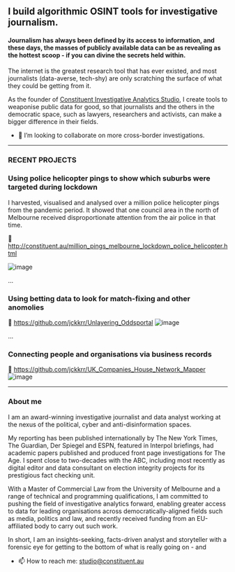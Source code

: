 ## I build algorithmic OSINT tools for investigative journalism.


#### Journalism has always been defined by its access to information, and these days, the masses of publicly available data can be as revealing as the hottest scoop - if you can divine the secrets held within.

The internet is the greatest research tool that has ever existed, and most journalists (data-averse, tech-shy) are only scratching the surface of what they could be getting from it.

As the founder of <a href="http://constituent.au/" target="_blank">Constituent Investigative Analytics Studio</a>, I create tools to weaponise public data for good, so that journalists and the others in the democratic space, such as lawyers, researchers and activists, can make a bigger difference in their fields. 

- 👯 I’m looking to collaborate on more cross-border investigations.

-----------
### RECENT PROJECTS

### Using police helicopter pings to show which suburbs were targeted during lockdown
I harvested, visualised and analysed over a million police helicopter pings from the pandemic period. It showed that one council area in the north of Melbourne received disproportionate attention from the air police in that time.

&#128279; http://constituent.au/million_pings_melbourne_lockdown_police_helicopter.html

![image](https://user-images.githubusercontent.com/69304112/211272449-3c80d1c2-5bf7-4542-b4f5-9d12a14eba5c.png)

...
### Using betting data to look for match-fixing and other anomolies
&#128279; https://github.com/jckkrr/Unlayering_Oddsportal
![image](https://user-images.githubusercontent.com/69304112/211271488-6508de61-8250-4afc-95f9-cb0fcec4f1e6.png)

...
### Connecting people and organisations via business records
&#128279; https://github.com/jckkrr/UK_Companies_House_Network_Mapper
![image](https://user-images.githubusercontent.com/69304112/211271986-decafcd8-ab7c-4be1-95b1-6047077e37e8.png)

-----------
### About me

I am an award-winning investigative journalist and data analyst working at the nexus of the political, cyber and anti-disinformation spaces.

My reporting has been published internationally by The New York Times, The Guardian, Der Spiegel and ESPN, featured in Interpol briefings, had academic papers published and produced front page investigations for The Age. I spent close to two-decades with the ABC, including most recently as digital editor and data consultant on election integrity projects for its prestigious fact checking unit.

With a Master of Commercial Law from the University of Melbourne and a range of technical and programming qualifications, I am committed to pushing the field of investigative analytics forward, enabling greater access to data for leading organisations across democratically-aligned fields such as media, politics and law, and recently received funding from an EU-affiliated body to carry out such work.

In short, I am an insights-seeking, facts-driven analyst and storyteller with a forensic eye for getting to the bottom of what is really going on - and 

- 📫 How to reach me: studio@constituent.au

